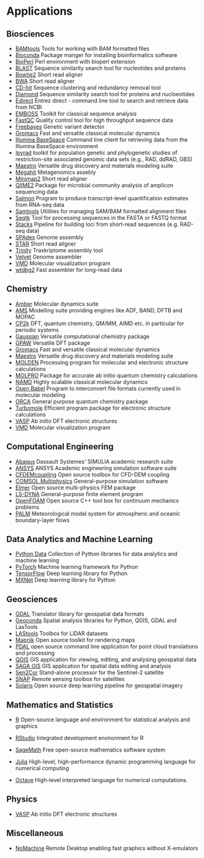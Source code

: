 <h1> Applications</h1>

## Biosciences

* [BAMtools](bamtools.md) Tools for working with BAM formatted files
* [Bioconda](bioconda.md) Package manger for installing bioinformatics software
* [BioPerl](bioperl.md) Perl environment with bioperl extension
* [BLAST](blast.md) Sequence similarity search tool for nucleotides and proteins
* [Bowtie2](bowtie2.md) Short read aligner 
* [BWA](bwa.md) Short read aligner
* [CD-hit](cd-hit.md) Sequence clustering and redundancy removal tool
* [Diamond](diamond.md ) Sequence similarity search tool for proteins and nucloeotides
* [Edirect](edirect.md) Entrez direct - command line tool to search and retrieve data from NCBI
* [EMBOSS](emboss.md) Toolkit for classical sequence analysis
* [FastQC](fastqc.md) Quality control tool for high throughput sequence data
* [Freebayes](freebayes.md) Genetic variant detector
* [Gromacs](gromacs.md) Fast and versatile classical molecular dynamics
* [Illumina BaseSpace](bs.md) Command line client for retrieving data from the Illumina BaseSpace environment
* [Ipyrad](ipyrad.md) toolkit for population genetic and phylogenetic studies of restriction-site associated genomic data sets (e.g., RAD, ddRAD, GBS)
* [Maestro](maestro.md) Versatile drug discovery and materials modeling suite
* [Megahit](megahit.md) Metagenomics assebly
* [Minimap2](minimap2.md) Short read aligner
* [QIIME2](qiime.md) Package for microbial community analysis of amplicon sequencing data
* [Salmon](salmon.md) Program to produce transcript-level quantification estimates from RNA-seq data
* [Samtools](samtools.md) Utilities for managing SAM/BAM formatted alignment files
* [Seqtk](seqtk.md) Tool for processing sequences in the FASTA or FASTQ format
* [Stacks](stacks.md) Pipeline for building loci from short-read sequences (e.g. RAD-seq data)
* [SPAdes](spades.md) Genome assembly
* [STAR](star.md) Short read aligner
* [Trinity](trinity.md) Traskriptome assembly tool
* [Velvet](velvet.md) Genome assembler
* [VMD](vmd.md) Molecular visualization program 
* [wtdbg2](wtdbg2.md) Fast assembler for long-read data

## Chemistry

* [Amber](amber.md) Molecular dynamics suite
* [AMS](ams.md) Modelling suite providing engines like ADF, BAND, DFTB and MOPAC
* [CP2k](cp2k.md) DFT, quantum chemistry, QM/MM, AIMD etc. in particular for periodic systems
* [Gaussian](gaussian.md) Versatile computational chemistry package
* [GPAW](gpaw.md) Versatile DFT package
* [Gromacs](gromacs.md) Fast and versatile classical molecular dynamics
* [Maestro](maestro.md) Versatile drug discovery and materials modeling suite
* [MOLDEN](molden.md) Processing program for molecular and electronic structure calculations
* [MOLPRO](molpro.md) Package for accurate ab initio quantum chemistry calculations
* [NAMD](namd.md) Highly scalable classical molecular dynamics
* [Open Babel](openbabel.md) Program to interconvert file formats currently used in molecular modeling
* [ORCA](orca.md) General purpose quantum chemistry package
* [Turbomole](turbomole.md) Efficient program package for electronic structure calculations
* [VASP](vasp.md) Ab initio DFT electronic structures
* [VMD](vmd.md) Molecular visualization program 

## Computational Engineering

* [Abaqus](abaqus.md) Dassault Systemes' SIMULIA academic research suite
* [ANSYS](ansys.md) ANSYS Academic engineering simulation software suite
* [CFDEMcoupling](cfdem.md) Open source toolbox for CFD-DEM coupling
* [COMSOL Multiphysics](comsol.md) General-purpose simulation software
* [Elmer](elmer.md) Open source multi-physics FEM package
* [LS-DYNA](lsdyna.md) General-purpose finite element program
* [OpenFOAM](openfoam.md) Open source C++ tool box for continuum mechanics problems
* [PALM](palm.md) Meteorological model system for atmospheric and oceanic boundary-layer flows

## Data Analytics and Machine Learning

* [Python Data](python-data.md) Collection of Python libraries for data analytics and machine learning
* [PyTorch](pytorch.md) Machine learning framework for Python
* [TensorFlow](tensorflow.md) Deep learning library for Python
* [MXNet](mxnet.md) Deep learning library for Python

## Geosciences

* [GDAL](gdal.md) Translator library for geospatial data formats
* [Geoconda](geoconda.md) Spatial analysis libraries for Python, QGIS, GDAL and LasTools
* [LAStools](lastools.md) Toolbox for LiDAR datasets
* [Mapnik](mapnik.md) Open source toolkit for rendering maps
* [PDAL](pdal.md) open source command line application for point cloud translations and processing
* [QGIS](qgis.md) GIS application for viewing, editing, and analysing geospatial data
* [SAGA GIS](saga-gis.md) GIS application for spatial data editing and analysis
* [Sen2Cor](sen2cor.md) Stand-alone processor for the Sentinel-2 satellite
* [SNAP](snap.md) Remote sensing toolbox for satellites
* [Solaris](solaris.md) Open source deep learning pipeline for geospatial imagery

## Mathematics and Statistics

* [R](r-env.md) Open-source language and environment for statistical analysis and graphics

* [RStudio](rstudio.md) Integrated development environment for R

* [SageMath](sagemath.md) Free open-source mathematics software system

* [Julia](julia.md)  High-level, high-performance dynamic programming language for numerical computing

* [Octave](octave.md) High-level interpreted language for numerical computations.

## Physics

* [VASP](vasp.md) Ab initio DFT electronic structures

## Miscellaneous

* [NoMachine](nomachine.md) Remote Desktop enabling fast graphics without X-emulators
